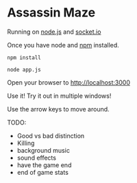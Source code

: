 Assassin Maze
==========

Running on [node.js](http://nodejs.org/) and [socket.io](http://socket.io/)

Once you have node and [npm](http://npmjs.org/) installed.

`npm install`

`node app.js`

Open your browser to [http://localhost:3000](http://localhost:3000)

Use it! Try it out in multiple windows!

Use the arrow keys to move around.

TODO: 
* Good vs bad distinction
* Killing
* background music
* sound effects
* have the game end
* end of game stats
